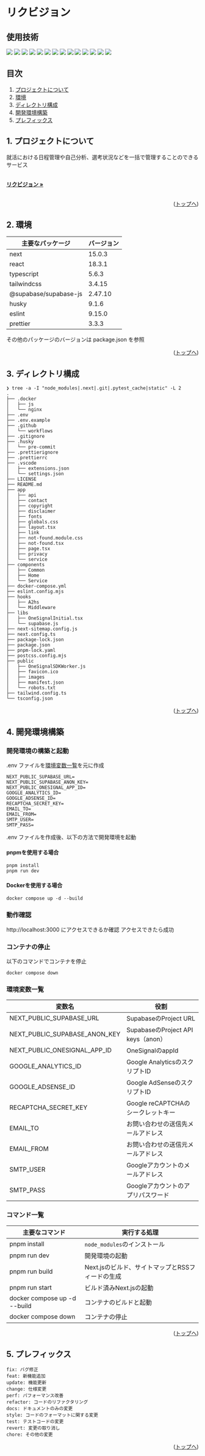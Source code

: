 <div id="top"><h1>リクビジョン</h1></div>

## 使用技術

<!-- シールド一覧 -->
<p style="display: inline">
  <img src="https://img.shields.io/badge/-Next.js-000000.svg?logo=next.js&style=for-the-badge">
  <img src="https://img.shields.io/badge/-Typescript-000000.svg?logo=typescript&style=for-the-badge">
  <img src="https://img.shields.io/badge/-Tailwind CSS-000000.svg?logo=tailwindcss&style=for-the-badge">
  <img src="https://img.shields.io/badge/-Supabase-000000.svg?logo=supabase&style=for-the-badge">
  <img src="https://img.shields.io/badge/-PWA-000000.svg?logo=pwa&style=for-the-badge">
  <img src="https://img.shields.io/badge/-OneSignal-000000.svg?logo=onesignal&style=for-the-badge">
  <img src="https://img.shields.io/badge/-Vercel-000000.svg?logo=vercel&style=for-the-badge">
  <img src="https://img.shields.io/badge/-Github Actions-000000.svg?logo=githubactions&style=for-the-badge">
  <img src="https://img.shields.io/badge/-Docker-000000.svg?logo=docker&style=for-the-badge">
  <img src="https://img.shields.io/badge/-Nginx-000000.svg?logo=nginx&style=for-the-badge">
  <img src="https://img.shields.io/badge/-Canva-000000.svg?logo=canva&style=for-the-badge">
  <img src="https://img.shields.io/badge/-Google AdSense-000000.svg?logo=googleadsense&style=for-the-badge">
  <img src="https://img.shields.io/badge/-Google Analytics-000000.svg?logo=googleanalytics&style=for-the-badge">
  <img src="https://img.shields.io/badge/-Google Search Console-000000.svg?logo=googlesearchconsole&style=for-the-badge">
</p>

## 目次

1. [プロジェクトについて](#1-プロジェクトについて)
2. [環境](#2-環境)
3. [ディレクトリ構成](#3-ディレクトリ構成)
4. [開発環境構築](#4-開発環境構築)
4. [プレフィックス](#5-プレフィックス)

## 1. プロジェクトについて

就活における日程管理や自己分析、選考状況などを一括で管理することのできるサービス

  <p align="left">
    <br />
    <a href="https://rikuvision.realunivlog.com"><strong>リクビジョン »</strong></a>
    <br />
    <br />

<p align="right">(<a href="#top">トップへ</a>)</p>

## 2. 環境

<!-- 言語、フレームワーク、ミドルウェア、インフラの一覧とバージョンを記載 -->

| 主要なパッケージ  | バージョン |
| --------------------- | ---------- |
| next               | 15.0.3     |
| react               | 18.3.1     |
| typescript               | 5.6.3     |
| tailwindcss               | 3.4.15     |
| @supabase/supabase-js               | 2.47.10     |
| husky               | 9.1.6     |
| eslint               | 9.15.0     |
| prettier               | 3.3.3     |

その他のパッケージのバージョンは package.json を参照

<p align="right">(<a href="#top">トップへ</a>)</p>

## 3. ディレクトリ構成

```
❯ tree -a -I "node_modules|.next|.git|.pytest_cache|static" -L 2
.
├── .docker
│   ├── js
│   └── nginx
├── .env
├── .env.example
├── .github
│   └── workflows
├── .gitignore
├── .husky
│   └── pre-commit
├── .prettierignore
├── .prettierrc
├── .vscode
│   ├── extensions.json
│   └── settings.json
├── LICENSE
├── README.md
├── app
│   ├── api
│   ├── contact
│   ├── copyright
│   ├── disclaimer
│   ├── fonts
│   ├── globals.css
│   ├── layout.tsx
│   ├── link
│   ├── not-found.module.css
│   ├── not-found.tsx
│   ├── page.tsx
│   ├── privacy
│   └── service
├── components
│   ├── Common
│   ├── Home
│   └── Service
├── docker-compose.yml
├── eslint.config.mjs
├── hooks
│   ├── A2hs
│   └── Middleware
├── libs
│   ├── OneSignalInitial.tsx
│   └── supabase.js
├── next-sitemap.config.js
├── next.config.ts
├── package-lock.json
├── package.json
├── pnpm-lock.yaml
├── postcss.config.mjs
├── public
│   ├── OneSignalSDKWorker.js
│   ├── favicon.ico
│   ├── images
│   ├── manifest.json
│   └── robots.txt
├── tailwind.config.ts
└── tsconfig.json
```

<p align="right">(<a href="#top">トップへ</a>)</p>

## 4. 開発環境構築

### 開発環境の構築と起動

.env ファイルを[環境変数一覧](#環境変数一覧)を元に作成

```
NEXT_PUBLIC_SUPABASE_URL=
NEXT_PUBLIC_SUPABASE_ANON_KEY=
NEXT_PUBLIC_ONESIGNAL_APP_ID=
GOOGLE_ANALYTICS_ID=
GOOGLE_ADSENSE_ID=
RECAPTCHA_SECRET_KEY=
EMAIL_TO=
EMAIL_FROM=
SMTP_USER=
SMTP_PASS=
```

.env ファイルを作成後、以下の方法で開発環境を起動

#### pnpmを使用する場合

```
pnpm install
pnpm run dev
```

#### Dockerを使用する場合

```
docker compose up -d --build
```

### 動作確認

http://localhost:3000 にアクセスできるか確認
アクセスできたら成功

### コンテナの停止

以下のコマンドでコンテナを停止

```
docker compose down
```

### 環境変数一覧

| 変数名                 | 役割                                      |
| ---------------------- | ----------------------------------------- |
| NEXT_PUBLIC_SUPABASE_URL    | SupabaseのProject URL |
| NEXT_PUBLIC_SUPABASE_ANON_KEY         | SupabaseのProject API keys（anon）   |
| NEXT_PUBLIC_ONESIGNAL_APP_ID             | OneSignalのappId         |
| GOOGLE_ANALYTICS_ID         | Google AnalyticsのスクリプトID       |
| GOOGLE_ADSENSE_ID             | Google AdSenseのスクリプトID         |
| RECAPTCHA_SECRET_KEY             | Google reCAPTCHAのシークレットキー                 |
| EMAIL_TO          | お問い合わせの送信先メールアドレス              |
| EMAIL_FROM                  | お問い合わせの送信元メールアドレス                  |
| SMTP_USER        | Googleアカウントのメールアドレス                  |
| SMTP_PASS | Googleアカウントのアプリパスワード   |

### コマンド一覧

| 主要なコマンド               | 実行する処理                                                            |
| ------------------- | ----------------------------------------------------------------------- |
| pnpm install        | `node_modules`のインストール |
| pnpm run dev             | 開発環境の起動                                                          |
| pnpm run build          | Next.jsのビルド、サイトマップとRSSフィードの生成                                                     |
| pnpm run start           | ビルド済みNext.jsの起動                                                          |
| docker compose up -d --build       | コンテナのビルドと起動                                                      |
| docker compose down | コンテナの停止                                          |

<p align="right">(<a href="#top">トップへ</a>)</p>

## 5. プレフィックス

```
fix: バグ修正
feat: 新機能追加
update: 機能更新
change: 仕様変更
perf: パフォーマンス改善
refactor: コードのリファクタリング
docs: ドキュメントのみの変更
style: コードのフォーマットに関する変更
test: テストコードの変更
revert: 変更の取り消し
chore: その他の変更
```

<p align="right">(<a href="#top">トップへ</a>)</p>
